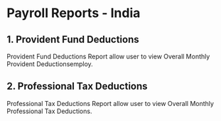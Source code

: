 <!-- add-breadcrumbs -->
# Payroll Reports - India

## 1. Provident Fund Deductions

Provident Fund Deductions Report allow user to view Overall Monthly Provident Deductionsemploy.

## 2. Professional Tax Deductions

Professional Tax Deductions Report allow user to view Overall Monthly Professional Tax Deductions.
